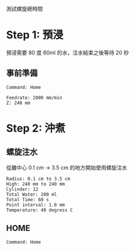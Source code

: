 
測試螺旋總時間

# Step 1: 預浸

預浸需要 80 度 60ml 的水，注水結束之後等待 20 秒

## 事前準備

``` operations
Command: Home
```

``` move
Feedrate: 2000 mm/min
Z: 240 mm
```

# Step 2: 沖煮

## 螺旋注水

從離中心 0.1 cm -> 3.5 cm 的地方開始使用螺旋注水

``` spiral_total_water
Radius: 0.1 cm to 3.5 cm
High: 240 mm to 240 mm
Cylinder: 12
Total Water: 200 ml
Total Time: 60 s
Point interval: 1.0 mm
Temperature: 40 degress C
```

## HOME

``` operations
Command: Home
```
